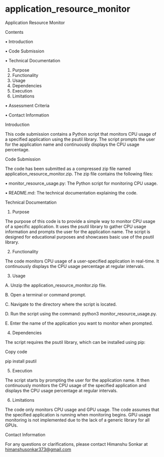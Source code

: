 # application_resource_monitor
Application Resource Monitor

Contents

•	Introduction

•	Code Submission

•	Technical Documentation

1.	Purpose
2.	Functionality
3.	Usage
4.	Dependencies
5.	Execution
6.	Limitations
   
•	Assessment Criteria

•	Contact Information


Introduction

This code submission contains a Python script that monitors CPU usage of a specified application using the psutil library. The script prompts the user for the application name and continuously displays the CPU usage percentage. 

Code Submission

The code has been submitted as a compressed zip file named application_resource_monitor.zip. The zip file contains the following files:

•	monitor_resource_usage.py: The Python script for monitoring CPU usage.

•	README.md: The technical documentation explaining the code.

Technical Documentation

1. Purpose
   
The purpose of this code is to provide a simple way to monitor CPU usage of a specific application. It uses the psutil library to gather CPU usage information and prompts the user for the application name. The script is designed for educational purposes and showcases basic use of the psutil library.

2. Functionality
   
The code monitors CPU usage of a user-specified application in real-time. It continuously displays the CPU usage percentage at regular intervals.

3. Usage

   
   

 A.	Unzip the application_resource_monitor.zip file.
 
 B.	Open a terminal or command prompt.
 
 C.	Navigate to the directory where the script is located.
 
 D.	Run the script using the command: python3 monitor_resource_usage.py.
 
 E.	Enter the name of the application you want to monitor when prompted.
 

4. Dependencies
   
The script requires the psutil library, which can be installed using pip:

Copy code

pip install psutil

5. Execution
   
The script starts by prompting the user for the application name. It then continuously monitors the CPU usage of the specified application and displays the CPU usage percentage at regular intervals.


6. Limitations
   
The code only monitors CPU usage and GPU usage.
The code assumes that the specified application is running when monitoring begins.
GPU usage monitoring is not implemented due to the lack of a generic library for all GPUs.

Contact Information

For any questions or clarifications, please contact Himanshu Sonkar at himanshusonkar373@gmail.com































